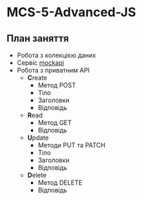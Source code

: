 # MCS-5-Advanced-JS

## План заняття

- Робота з колекцією даних
- Сервіс [mockapi](https://mockapi.io/)
- Робота з приватним API
  - **C**reate
    - Метод POST
    - Тіло
    - Заголовки
    - Відповідь
  - **R**ead
    - Метод GET
    - Відповідь
  - **U**pdate
    - Методи PUT та PATCH
    - Тіло
    - Заголовки
    - Відповідь
  - **D**elete
    - Метод DELETE
    - Відповідь

